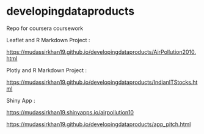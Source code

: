 # developingdataproducts
Repo for coursera coursework

Leaflet and R Markdown Project : 

https://mudassirkhan19.github.io/developingdataproducts/AirPollution2010.html

Plotly and R Markdown Project :

https://mudassirkhan19.github.io/developingdataproducts/IndianITStocks.html

Shiny App :

https://mudassirkhan19.shinyapps.io/airpollution10

https://mudassirkhan19.github.io/developingdataproducts/app_pitch.html
